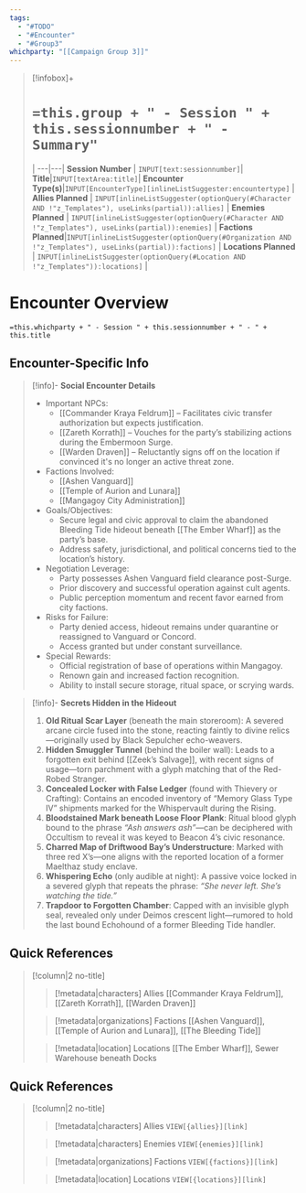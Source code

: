 ```yaml
---
tags:
  - "#TODO"
  - "#Encounter"
  - "#Group3"
whichparty: "[[Campaign Group 3]]"
---
```

> [!infobox]+
> # `=this.group + " - Session " + this.sessionnumber + " - Summary"`
>  |
> ---|---|
> **Session Number** | `INPUT[text:sessionnumber]`|
> **Title**|`INPUT[textArea:title]`|
> **Encounter Type(s)**|`INPUT[EncounterType][inlineListSuggester:encountertype]` |
> **Allies Planned** | `INPUT[inlineListSuggester(optionQuery(#Character AND !"z_Templates"), useLinks(partial)):allies]` |
> **Enemies Planned** | `INPUT[inlineListSuggester(optionQuery(#Character AND !"z_Templates"), useLinks(partial)):enemies]` |
> **Factions Planned**|`INPUT[inlineListSuggester(optionQuery(#Organization AND !"z_Templates"), useLinks(partial)):factions]` |
> **Locations Planned** | `INPUT[inlineListSuggester(optionQuery(#Location AND !"z_Templates")):locations]` |

# Encounter  Overview
`=this.whichparty + " - Session " + this.sessionnumber + " - " + this.title`

## Encounter-Specific Info

> [!info]- **Social Encounter Details**
> - Important NPCs:
>   - [[Commander Kraya Feldrum]] – Facilitates civic transfer authorization but expects justification.
>   - [[Zareth Korrath]] – Vouches for the party’s stabilizing actions during the Embermoon Surge.
>   - [[Warden Draven]] – Reluctantly signs off on the location if convinced it's no longer an active threat zone.
> - Factions Involved:
>   - [[Ashen Vanguard]]
>   - [[Temple of Aurion and Lunara]]
>   - [[Mangagoy City Administration]]
> - Goals/Objectives:
>   - Secure legal and civic approval to claim the abandoned Bleeding Tide hideout beneath [[The Ember Wharf]] as the party’s base.
>   - Address safety, jurisdictional, and political concerns tied to the location’s history.
> - Negotiation Leverage:
>   - Party possesses Ashen Vanguard field clearance post-Surge.
>   - Prior discovery and successful operation against cult agents.
>   - Public perception momentum and recent favor earned from city factions.
> - Risks for Failure:
>   - Party denied access, hideout remains under quarantine or reassigned to Vanguard or Concord.
>   - Access granted but under constant surveillance.
> - Special Rewards:
>   - Official registration of base of operations within Mangagoy.
>   - Renown gain and increased faction recognition.
>   - Ability to install secure storage, ritual space, or scrying wards.

> [!info]- **Secrets Hidden in the Hideout**
> 1. **Old Ritual Scar Layer** (beneath the main storeroom): A severed arcane circle fused into the stone, reacting faintly to divine relics—originally used by Black Sepulcher echo-weavers.
> 2. **Hidden Smuggler Tunnel** (behind the boiler wall): Leads to a forgotten exit behind [[Zeek’s Salvage]], with recent signs of usage—torn parchment with a glyph matching that of the Red-Robed Stranger.
> 3. **Concealed Locker with False Ledger** (found with Thievery or Crafting): Contains an encoded inventory of “Memory Glass Type IV” shipments marked for the Whispervault during the Rising.
> 4. **Bloodstained Mark beneath Loose Floor Plank**: Ritual blood glyph bound to the phrase *“Ash answers ash”*—can be deciphered with Occultism to reveal it was keyed to Beacon 4’s civic resonance.
> 5. **Charred Map of Driftwood Bay’s Understructure**: Marked with three red X’s—one aligns with the reported location of a former Maelthaz study enclave.
> 6. **Whispering Echo** (only audible at night): A passive voice locked in a severed glyph that repeats the phrase: *“She never left. She’s watching the tide.”*
> 7. **Trapdoor to Forgotten Chamber**: Capped with an invisible glyph seal, revealed only under Deimos crescent light—rumored to hold the last bound Echohound of a former Bleeding Tide handler.

## Quick References
> [!column|2 no-title]
>> [!metadata|characters] Allies
>> [[Commander Kraya Feldrum]], [[Zareth Korrath]], [[Warden Draven]]
>
>> [!metadata|organizations] Factions
>> [[Ashen Vanguard]], [[Temple of Aurion and Lunara]], [[The Bleeding Tide]]
>
>> [!metadata|location] Locations
>> [[The Ember Wharf]], Sewer Warehouse beneath Docks



## Quick References

> [!column|2 no-title]
>> [!metadata|characters] Allies
>> `VIEW[{allies}][link]`
>
>> [!metadata|characters] Enemies
>> `VIEW[{enemies}][link]`
>
>> [!metadata|organizations] Factions
>> `VIEW[{factions}][link]`
>
>> [!metadata|location] Locations
>> `VIEW[{locations}][link]`
